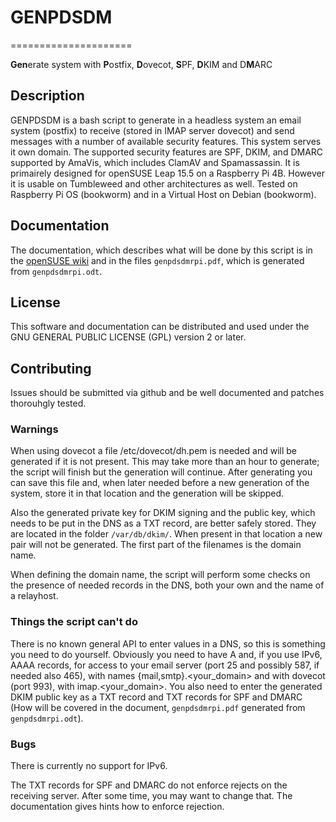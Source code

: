 # GENPDSDM
=====================

**Gen**erate system with **P**ostfix, **D**ovecot, **S**PF, **D**KIM and D**M**ARC
## Description
GENPDSDM is a bash script to generate in a headless system an email system (postfix) to receive (stored in IMAP server dovecot) and send messages with a number of available security features. This system serves it own domain. The supported security features are SPF, DKIM, and DMARC supported by AmaVis, which includes ClamAV and Spamassassin. It is primairely designed for openSUSE Leap 15.5 on a Raspberry Pi 4B. However it is usable on Tumbleweed and other architectures as well. Tested on Raspberry Pi OS (bookworm) and in a Virtual Host on Debian (bookworm).

## Documentation
The documentation, which describes what will be done by this script is in the [openSUSE wiki](https://en.opensuse.org/Mail_server_HOWTO) and in the files `genpdsdmrpi.pdf`, which is generated from `genpdsdmrpi.odt`.

## License
This software and documentation can be distributed and used under the GNU GENERAL PUBLIC LICENSE (GPL) version 2 or later.

## Contributing
Issues should be submitted via github and be well documented and patches thorouhgly tested.

### Warnings
When using dovecot a file /etc/dovecot/dh.pem is needed and will be generated if it is not present. This may take more than an hour to generate; the script will finish but the generation will continue. After generating you can save this file and, when later needed before a new generation of the system, store it in that location and the generation will be skipped.

Also the generated private key for DKIM signing and the public key, which needs to be put in the DNS as a TXT record, are better safely stored. They are located in the folder `/var/db/dkim/`. When present in that location a new pair will not be generated. The first part of the filenames is the domain name.

When defining the domain name, the script will perform some checks on the presence of needed records in the DNS, both your own and the name of a relayhost.
### Things the script can't do
There is no known general API to enter values in a DNS, so this is something you need to do yourself. Obviously you need to have A and, if you use IPv6, AAAA records, for access to your email server (port 25 and possibly 587, if needed also 465), with names {mail,smtp}.\<your_domain> and with dovecot (port 993), with imap.\<your_domain>. You also need to enter the generated DKIM public key as a TXT record and TXT records for SPF and DMARC (How will be covered in the document, `genpdsdmrpi.pdf` generated from `genpdsdmrpi.odt`).
### Bugs
There is currently no support for IPv6.

The TXT records for SPF and DMARC do not enforce rejects on the receiving server. After some time, you may want to change that. The documentation gives hints how to enforce rejection.